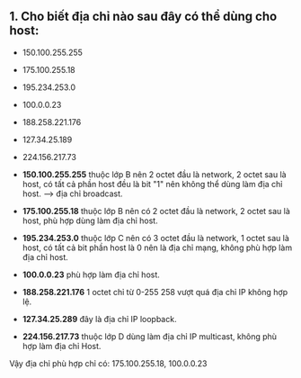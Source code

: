 ## 1. Cho biết địa chỉ nào sau đây có thể dùng cho host:
- 150.100.255.255
- 175.100.255.18
- 195.234.253.0
- 100.0.0.23
- 188.258.221.176
- 127.34.25.189
- 224.156.217.73

- **150.100.255.255** thuộc lớp B nên 2 octet đầu là network, 2 octet sau là host, có tất cả phần host đều là bit "1" nên không thể dùng làm địa chỉ host. --> địa chỉ broadcast.
- **175.100.255.18** thuộc lớp B nên có 2 octet đầu là network, 2 octet sau là host, phù hợp dùng làm địa chỉ host.
- **195.234.253.0** thuộc lớp C nên có 3 octet đầu là network, 1 octet sau là host, có tất cả bit phần host là 0 nên là địa chỉ mạng, không phù hợp làm địa chỉ host.
- **100.0.0.23**  phù hợp làm địa chỉ host.
- **188.258.221.176** 1 octet chỉ từ 0-255 258 vượt quá địa chỉ IP không hợp lệ.
- **127.34.25.289** đây là địa chỉ IP loopback.
- **224.156.217.73** thuộc lớp D dùng làm địa chỉ IP multicast, không phù hợp làm địa chỉ Host.

Vậy địa chỉ phù hợp chỉ có: 175.100.255.18, 100.0.0.23 